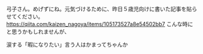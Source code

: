 弓子さん。めげずにね。元気づけるために、昨日５歳児向けに書いた記事を貼らせてください。https://qiita.com/kaizen_nagoya/items/105173527a8e54502bb7 こんな時にと思うかもしれませんが、


涙する「暇になりたい」言う人はかまってちゃんか
